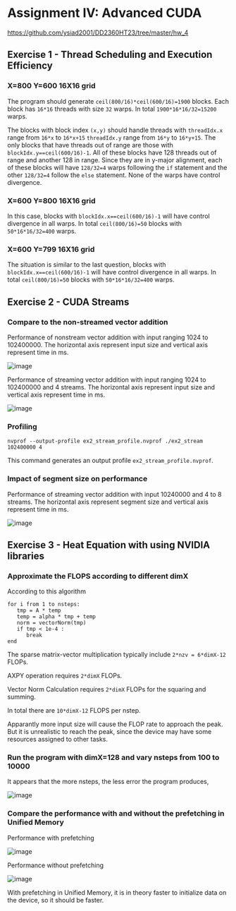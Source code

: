 # Assignment IV: Advanced CUDA

<https://github.com/ysiad2001/DD2360HT23/tree/master/hw_4>

## Exercise 1 - Thread Scheduling and Execution Efficiency 

### X=800 Y=600 16X16 grid

The program should generate ``ceil(800/16)*ceil(600/16)=1900`` blocks. Each block has ``16*16`` threads with size ``32`` warps. In total ``1900*16*16/32=15200`` warps.

The blocks with block index ``(x,y)`` should handle threads with ``threadIdx.x`` range from  ``16*x`` to ``16*x+15`` ``threadIdx.y`` range from ``16*y`` to ``16*y+15``. The only blocks that have threads out of range are those with ``blockIdx.y==ceil(600/16)-1``. All of these blocks have 128 threads out of range and another 128 in range. Since they are in y-major alignment, each of these blocks will have ``128/32=4`` warps following the ``if`` statement and the other ``128/32=4`` follow the ``else`` statement. None of the warps have control divergence.

### X=600 Y=800 16X16 grid

In this case, blocks with ``blockIdx.x==ceil(600/16)-1`` will have control divergence in all warps. In total ``ceil(800/16)=50`` blocks with ``50*16*16/32=400`` warps.

### X=600 Y=799 16X16 grid

The situation is similar to the last question, blocks with ``blockIdx.x==ceil(600/16)-1`` will have control divergence in all warps. In total ``ceil(800/16)=50`` blocks with ``50*16*16/32=400`` warps.

## Exercise 2 - CUDA Streams

### Compare to the non-streamed vector addition

Performance of nonstream vector addition with input ranging 1024 to 102400000. The horizontal axis represent input size and vertical axis represent time in ms.

![image](hw_4_ex2_nonstream.png)

Performance of streaming vector addition with input ranging 1024 to 102400000 and 4 streams. The horizontal axis represent input size and vertical axis represent time in ms.

![image](hw_4_ex2_stream.png)

### Profiling

```
nvprof --output-profile ex2_stream_profile.nvprof ./ex2_stream 102400000 4
```

This command generates an output profile ``ex2_stream_profile.nvprof``.

### Impact of segment size on performance

Performance of streaming vector addition with input 10240000 and 4 to 8 streams. The horizontal axis represent segment size and vertical axis represent time in ms.

![image](hw_4_ex_2_different_segment_size.png)

## Exercise 3 - Heat Equation with using NVIDIA libraries

### Approximate the FLOPS according to different dimX

According to this algorithm
```
for i from 1 to nsteps:
   tmp = A * temp
   temp = alpha * tmp + temp 
   norm = vectorNorm(tmp) 
   if tmp < 1e-4 : 
      break
end
```

The sparse matrix-vector multiplication typically include ``2*nzv = 6*dimX-12`` FLOPs.

AXPY operation requires ``2*dimX`` FLOPs.

Vector Norm Calculation requires ``2*dimX`` FLOPs for the squaring and summing.

In total there are ``10*dimX-12`` FLOPS per nstep.

Apparantly more input size will cause the FLOP rate to approach the peak. But it is unrealistic to reach the peak, since the device may have some resources assigned to other tasks.

### Run the program with dimX=128 and vary nsteps from 100 to 10000

It appears that the more nsteps, the less error the program produces,

![image](hw_4_ex3_nstep_error.png)


### Compare the performance with and without the prefetching in Unified Memory

Performance with prefetching

![image](hw_4_ex3_with_prefetch.png)

Performance without prefetching

![image](hw_4_ex3_without_prefetch.png)

With prefetching in Unified Memory, it is in theory faster to initialize data on the device, so it should be faster.